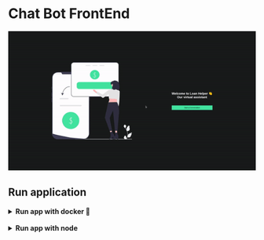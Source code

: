 # Chat Bot FrontEnd

![Page presentation GIF](../assets/presentation.gif)

## Run application

<details>
  <summary><b>Run app with docker 🐳</b></summary>

  ***⚠️ To ensure proper functionality, it's necessary to have Docker installed in versions 24.0.5 or higher. ⚠️***

  1. Clone the project

  2. Navigate to the project directory

  3. In the root directory of the `frontend`, bring up the container:

  ```bash
$ docker build . -t chat-bot-web -f Dockerfile.dev
  ```

  4. Still root directory of the frontend go up go up the container

  ```bash
$ docker run --name chat-bot-web -p 3000:3000 chat-bot-web
  ```

  5. When the container process is finished access the application using the following address

  ```bash
http://localhost:3000
  ```

</details>

<br />

<details>
  <summary><b>Run app with node</b></summary>

***⚠️ To ensure proper functioning, you must have node installed in version 18 or higher⚠️***

  1. Clone the project

  2. Navigate to the project directory

  3. In the root directory of the `frontend`, install dependencies:

  ```bash
$ npm install
  ```

  4. By default the backend connection url is `http://localhost:3001` if you want to change it just run the following command replacing `<your_url>` by your url, in the frontend root

  ```bash
$ echo "REACT_APP_PUBLIC_API=<your_url>" > .env 
  ```

  5. To start the application run this commnad:

  ```bash
$ npm run start
  ```

  6. Once the container processes have finished, access the application using the following address:

  ```bash
http://localhost:3000
  ```

</details>
